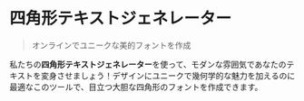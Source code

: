 # 四角形テキストジェネレーター

> オンラインでユニークな美的フォントを作成

私たちの**四角形テキストジェネレーター**を使って、モダンな雰囲気であなたのテキストを変身させましょう！デザインにユニークで幾何学的な魅力を加えるのに最適なこのツールで、目立つ大胆な四角形のフォントを作成できます。